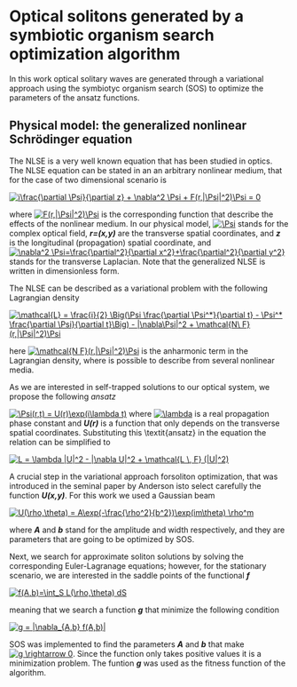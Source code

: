 # Optical solitons generated by a symbiotic organism search optimization algorithm
In this work optical solitary waves are generated through a variational approach using the symbiotyc organism search (SOS) to optimize the parameters of the ansatz functions.

## Physical model: the generalized nonlinear Schrödinger equation

The NLSE is a very well known equation that has been studied in optics.  The NLSE equation can be stated in an an arbitrary nonlinear medium, that for the case of two dimensional scenario is 

<a href="https://www.codecogs.com/eqnedit.php?latex=i\frac{\partial&space;\Psi}{\partial&space;z}&space;&plus;&space;\nabla^2&space;\Psi&space;&plus;&space;F(r,|\Psi|^2)\Psi&space;=&space;0" target="_blank"><img src="https://latex.codecogs.com/gif.latex?i\frac{\partial&space;\Psi}{\partial&space;z}&space;&plus;&space;\nabla^2&space;\Psi&space;&plus;&space;F(r,|\Psi|^2)\Psi&space;=&space;0" title="i\frac{\partial \Psi}{\partial z} + \nabla^2 \Psi + F(r,|\Psi|^2)\Psi = 0" /></a>

where <a href="https://www.codecogs.com/eqnedit.php?latex=F(r,|\Psi|^2)\Psi" target="_blank"><img src="https://latex.codecogs.com/gif.latex?F(r,|\Psi|^2)\Psi" title="F(r,|\Psi|^2)\Psi" /></a> is the corresponding function that describe the effects of the nonlinear medium. In our physical model, <a href="https://www.codecogs.com/eqnedit.php?latex=\Psi" target="_blank"><img src="https://latex.codecogs.com/gif.latex?\Psi" title="\Psi" /></a> stands for the complex optical field, ***r=(x,y)*** are the transverse spatial coordinates, and ***z*** is the longitudinal (propagation) spatial coordinate, and <a href="https://www.codecogs.com/eqnedit.php?latex=\nabla^2&space;\Psi=\frac{\partial^2}{\partial&space;x^2}&plus;\frac{\partial^2}{\partial&space;y^2}" target="_blank"><img src="https://latex.codecogs.com/gif.latex?\nabla^2&space;\Psi=\frac{\partial^2}{\partial&space;x^2}&plus;\frac{\partial^2}{\partial&space;y^2}" title="\nabla^2 \Psi=\frac{\partial^2}{\partial x^2}+\frac{\partial^2}{\partial y^2}" /></a> stands for the transverse Laplacian. Note that the generalized NLSE is written in dimensionless form.

The NLSE can be described as a variational problem with the following Lagrangian density 

<a href="https://www.codecogs.com/eqnedit.php?latex=\mathcal{L}&space;=&space;\frac{i}{2}&space;\Big(\Psi&space;\frac{\partial&space;\Psi^*}{\partial&space;t}&space;-&space;\Psi^*&space;\frac{\partial&space;\Psi}{\partial&space;t}\Big)&space;-&space;|\nabla\Psi|^2&space;&plus;&space;\mathcal{N\&space;F}(r,|\Psi|^2)\Psi" target="_blank"><img src="https://latex.codecogs.com/gif.latex?\mathcal{L}&space;=&space;\frac{i}{2}&space;\Big(\Psi&space;\frac{\partial&space;\Psi^*}{\partial&space;t}&space;-&space;\Psi^*&space;\frac{\partial&space;\Psi}{\partial&space;t}\Big)&space;-&space;|\nabla\Psi|^2&space;&plus;&space;\mathcal{N\&space;F}(r,|\Psi|^2)\Psi" title="\mathcal{L} = \frac{i}{2} \Big(\Psi \frac{\partial \Psi^*}{\partial t} - \Psi^* \frac{\partial \Psi}{\partial t}\Big) - |\nabla\Psi|^2 + \mathcal{N\ F}(r,|\Psi|^2)\Psi" /></a>

here <a href="https://www.codecogs.com/eqnedit.php?latex=\mathcal{N&space;F}(r,|\Psi|^2)\Psi" target="_blank"><img src="https://latex.codecogs.com/gif.latex?\mathcal{N&space;F}(r,|\Psi|^2)\Psi" title="\mathcal{N F}(r,|\Psi|^2)\Psi" /></a> is the anharmonic term in the Lagrangian density, where is possible to describe from several nonlinear media.

As we are interested in self-trapped solutions to our optical system, we propose the following *ansatz*

<a href="https://www.codecogs.com/eqnedit.php?latex=\Psi(r,t)&space;=&space;U(r)\exp(i\lambda&space;t)" target="_blank"><img src="https://latex.codecogs.com/gif.latex?\Psi(r,t)&space;=&space;U(r)\exp(i\lambda&space;t)" title="\Psi(r,t) = U(r)\exp(i\lambda t)" /></a>
where <a href="https://www.codecogs.com/eqnedit.php?latex=\lambda" target="_blank"><img src="https://latex.codecogs.com/gif.latex?\lambda" title="\lambda" /></a> is a real propagation phase constant and ***U(r)*** is a function that only depends on the transverse spatial coordinates. Substituting this \textit{ansatz} in the equation the relation can be simplified to

<a href="https://www.codecogs.com/eqnedit.php?latex=L&space;=&space;\lambda&space;|U|^2&space;-&space;|\nabla&space;U|^2&space;&plus;&space;\mathcal{L&space;\,&space;F}&space;(|U|^2)" target="_blank"><img src="https://latex.codecogs.com/gif.latex?L&space;=&space;\lambda&space;|U|^2&space;-&space;|\nabla&space;U|^2&space;&plus;&space;\mathcal{L&space;\,&space;F}&space;(|U|^2)" title="L = \lambda |U|^2 - |\nabla U|^2 + \mathcal{L \, F} (|U|^2)" /></a>

A crucial step in the variational approach forsoliton  optimization,  that  was  introduced  in  the  seminal  paper  by  Anderson  isto  select  carefully  the  function ***U(x,y)***. For this work we used a Gaussian beam

<a href="https://www.codecogs.com/eqnedit.php?latex=U(\rho,\theta)&space;=&space;A\exp(-\frac{\rho^2}{b^2})\exp(im\theta)&space;\rho^m" target="_blank"><img src="https://latex.codecogs.com/gif.latex?U(\rho,\theta)&space;=&space;A\exp(-\frac{\rho^2}{b^2})\exp(im\theta)&space;\rho^m" title="U(\rho,\theta) = A\exp(-\frac{\rho^2}{b^2})\exp(im\theta) \rho^m" /></a>

where ***A*** and ***b*** stand for the amplitude and width respectively, and they are parameters that are going to be optimized by SOS.


Next, we search for approximate soliton solutions by solving the corresponding Euler-Lagranage equations; however, for the stationary scenario, we are interested in the saddle points of the functional ***f*** 

<a href="https://www.codecogs.com/eqnedit.php?latex=f(A,b)=\int_S&space;L(\rho,\theta)&space;dS" target="_blank"><img src="https://latex.codecogs.com/gif.latex?f(A,b)=\int_S&space;L(\rho,\theta)&space;dS" title="f(A,b)=\int_S L(\rho,\theta) dS" /></a>

meaning that we search a function ***g*** that minimize the following condition

<a href="https://www.codecogs.com/eqnedit.php?latex=g&space;=&space;|\nabla_{A,b}&space;f(A,b)|" target="_blank"><img src="https://latex.codecogs.com/gif.latex?g&space;=&space;|\nabla_{A,b}&space;f(A,b)|" title="g = |\nabla_{A,b} f(A,b)|" /></a>

SOS was implemented to find the parameters ***A*** and ***b*** that make <a href="https://www.codecogs.com/eqnedit.php?latex=g&space;\rightarrow&space;0" target="_blank"><img src="https://latex.codecogs.com/gif.latex?g&space;\rightarrow&space;0" title="g \rightarrow 0" /></a>. Since the function only takes positive values it is a minimization problem. The funtion ***g*** was used as the fitness function of the algorithm.


